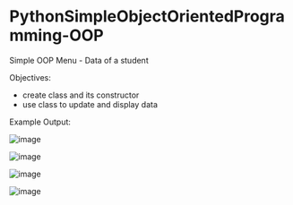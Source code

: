 # PythonSimpleObjectOrientedProgramming-OOP
Simple OOP Menu -  Data of a student

Objectives:
- create class and its constructor
- use class to update and display data

Example Output:

![image](https://user-images.githubusercontent.com/97081479/180704711-ea2b1eca-8b36-4c0d-bc84-7182cbf03bb2.png)

![image](https://user-images.githubusercontent.com/97081479/180704754-24f05689-69ae-4a07-a8d4-8e079c7502ab.png)

![image](https://user-images.githubusercontent.com/97081479/180704797-531b746a-4da3-462c-9b18-de6b2a8273ce.png)

![image](https://user-images.githubusercontent.com/97081479/180704852-eb9d28ad-4332-4cbb-b8bf-42cfb0bd9cb1.png)
